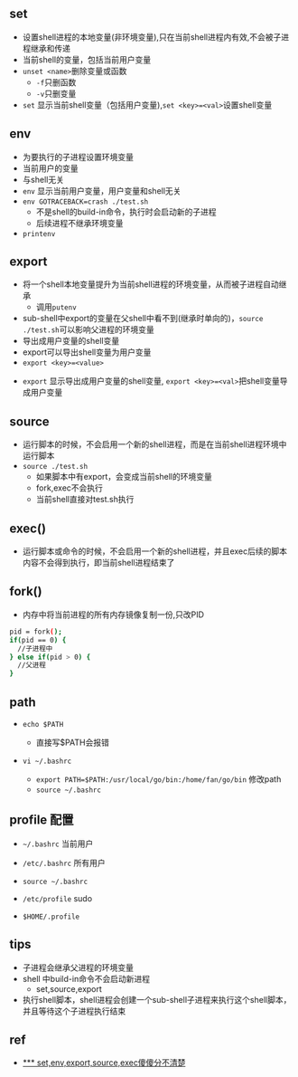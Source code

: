 ## set
+ 设置shell进程的本地变量(非环境变量),只在当前shell进程内有效,不会被子进程继承和传递
+ 当前shell的变量，包括当前用户变量
+ `unset <name>`删除变量或函数
    + `-f`只删函数
    + `-v`只删变量
+ `set` 显示当前shell变量（包括用户变量),`set <key>=<val>`设置shell变量




## env
+ 为要执行的子进程设置环境变量
+ 当前用户的变量
+ 与shell无关
+ `env` 显示当前用户变量，用户变量和shell无关
+ `env GOTRACEBACK=crash ./test.sh`
    + 不是shell的build-in命令，执行时会启动新的子进程
    + 后续进程不继承环境变量
+ `printenv`



## export
+ 将一个shell本地变量提升为当前shell进程的环境变量，从而被子进程自动继承
    + 调用`putenv`
+ sub-shell中export的变量在父shell中看不到(继承时单向的)，`source ./test.sh`可以影响父进程的环境变量
+ 导出成用户变量的shell变量
+ export可以导出shell变量为用户变量
+ `export <key>=<value>`
- `export` 显示导出成用户变量的shell变量, `export <key>=<val>`把shell变量导成用户变量




## source
+ 运行脚本的时候，不会启用一个新的shell进程，而是在当前shell进程环境中运行脚本
+ `source ./test.sh`
    + 如果脚本中有export，会变成当前shell的环境变量
    + fork,exec不会执行
    + 当前shell直接对test.sh执行




## exec()
+ 运行脚本或命令的时候，不会启用一个新的shell进程，并且exec后续的脚本内容不会得到执行，即当前shell进程结束了



## fork()
+ 内存中将当前进程的所有内存镜像复制一份,只改PID
```sh
pid = fork();
if(pid == 0) {
  //子进程中
} else if(pid > 0) {
  //父进程
}
```

## path
+ `echo $PATH`
    + 直接写$PATH会报错

+ `vi ~/.bashrc`
    + `export PATH=$PATH:/usr/local/go/bin:/home/fan/go/bin` 修改path
    + `source ~/.bashrc`



## profile 配置
+ `~/.bashrc` 当前用户
+ `/etc/.bashrc` 所有用户
+ `source ~/.bashrc`

+ `/etc/profile`  sudo
+ `$HOME/.profile`


## tips

+ 子进程会继承父进程的环境变量
+ shell 中build-in命令不会启动新进程
    + set,source,export
+ 执行shell脚本，shell进程会创建一个sub-shell子进程来执行这个shell脚本，并且等待这个子进程执行结束


## ref
+ [*** set,env,export,source,exec傻傻分不清楚](https://segmentfault.com/a/1190000013356532)

